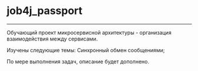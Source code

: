 # job4j_passport
___
Обучающий проект микросервисной архитектуры - организация взаимодействия между сервисами.

Изучены следующие темы:
Синхронный обмен сообщениями;

По мере выполнения задач, описание будет дополнено.